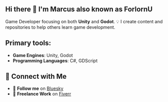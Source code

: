 ## Hi there 👋 I'm Marcus also known as ForlornU
Game Developer focusing on both **Unity** and **Godot**. 
💡 I create content and repositories to help others learn game development.  

## Primary tools:
- **Game Engines**: Unity, Godot
- **Programming Languages**: C#, GDScript

## 🤝 Connect with Me  
- 🌟 **Follow me** on [Bluesky](https://bsky.app/profile/forlornu.bsky.social)  
- 🎨 **Freelance Work** on [Fiverr](https://www.fiverr.com/forlornu) 


<!--
**ForlornU/ForlornU** is a ✨ _special_ ✨ repository because its `README.md` (this file) appears on your GitHub profile.

put this right after the fiverr link:  | [Upwork](https://www.upwork.com/freelancers/~yourusername) 

Here are some ideas to get you started:

- 🔭 I’m currently working on ...
- 🌱 I’m currently learning ...
- 👯 I’m looking to collaborate on ...
- 💬 Ask me about ...
- 📫 How to reach me: ...

- 💼 **Hire me** on [LinkedIn](https://www.linkedin.com/in/yourprofile)  

## About Me
- 🛠️ I’m currently focused on developing games with **Unity** and **Godot**.
- 📚 Continuously improving my skills in **game design** and **software architecture**.
- 💬 Open to discussions about game development, optimization techniques, and new gaming technologies.


- [LinkedIn](https://www.linkedin.com/in/yourprofile)
- [Portfolio](https://username.github.io)

-->

